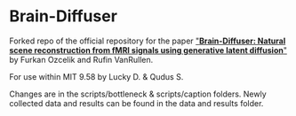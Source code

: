 # Brain-Diffuser
Forked repo of the official repository for the paper ["**Brain-Diffuser: Natural scene reconstruction from fMRI signals using generative latent diffusion**"](https://arxiv.org/abs/2303.05334) by Furkan Ozcelik and Rufin VanRullen.

For use within MIT 9.58 by Lucky D. & Qudus S.

Changes are in the scripts/bottleneck & scripts/caption folders. Newly collected data and results can be found in the data and results folder.